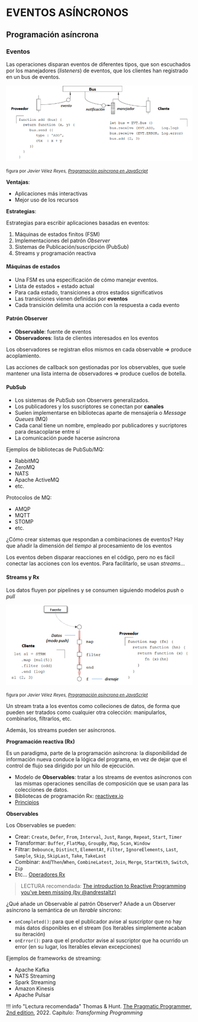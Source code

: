 # EVENTOS ASÍNCRONOS

## Programación asíncrona

### <a id="eventos">Eventos</a>

Las operaciones disparan eventos de diferentes tipos, que son escuchados por los manejadores (_listeners_) de eventos, que los clientes han registrado en un bus de eventos.

![Eventos](./figuras/eventos.png)

<small>figura por <cite>Javier Vélez Reyes, [Programación asíncrona en JavaScript](https://github.com/javiervelezreyes/Talleres.uca.programacion-asincrona)</cite></small>


**Ventajas**:

- Aplicaciones más interactivas
- Mejor uso de los recursos

**Estrategias**:

Estrategias para escribir aplicaciones basadas en eventos:

1. Máquinas de estados finitos (FSM)
2. Implementaciones del patrón _Observer_
3. Sistemas de Publicación/suscripción (PubSub)
4. Streams y programación reactiva

#### Máquinas de estados

- Una FSM es una especificación de cómo manejar eventos.
- Lista de estados + estado actual
- Para cada estado, transiciones a otros estados significativos
- Las transiciones vienen definidas por **eventos**
- Cada transición delimita una acción con la respuesta a cada evento

#### Patrón Observer

- **Observable**: fuente de eventos
- **Observadores**: lista de clientes interesados en los eventos

Los observadores se registran ellos mismos en cada observable $\Rightarrow$ produce acoplamiento.

Las acciones de callback son gestionadas por los observables, que suele mantener una lista interna de observadores $\Rightarrow$ produce cuellos de botella.


#### PubSub

- Los sistemas de PubSub son Observers generalizados.
- Los publicadores y los suscriptores se conectan por **canales**
- Suelen implementarse en bibliotecas aparte de mensajería o _Message Queues_ (MQ)
- Cada canal tiene un nombre, empleado por publicadores y sucriptores para desacoplarse entre sí
- La comunicación puede hacerse asíncrona

Ejemplos de bibliotecas de PubSub/MQ:

- RabbitMQ
- ZeroMQ
- NATS
- Apache ActiveMQ
- etc.

Protocolos de MQ:

- AMQP
- MQTT
- STOMP
- etc.

¿Cómo crear sistemas que respondan a combinaciones de eventos? Hay que añadir la dimensión del _tiempo_ al procesamiento de los eventos

Los eventos deben disparar reacciones en el código, pero no es fácil conectar las acciones con los eventos. Para facilitarlo, se usan _streams_...

#### Streams y Rx

Los datos fluyen por pipelines y se consumen siguiendo modelos _push_ o _pull_

![Streams](./figuras/streams.png)

<small>figura por <cite>Javier Vélez Reyes, [Programación asíncrona en JavaScript](https://github.com/javiervelezreyes/Talleres.uca.programacion-asincrona)</cite></small>


Un stream trata a los eventos como colleciones de datos, de forma que pueden ser tratados como cualquier otra colección: manipularlos, combinarlos, filtrarlos, etc.

Además, los streams pueden ser asíncronos.

**Programación reactiva (Rx)**

Es un paradigma, parte de la programación asíncrona: la disponibilidad de información nueva conduce la lógica del programa, en vez de dejar que el control de flujo sea dirigido por un hilo de ejecución.

- Modelo de **Observables**: tratar a los streams de eventos asíncronos con las mismas operaciones sencillas de composición que se usan para las colecciones de datos.
- Bibliotecas de programación Rx: [reactivex.io](http://reactivex.io/)
- [Principios](http://reactivex.io/intro.html)

**Observables**

Los Observables se pueden:

- Crear: `Create`, `Defer`, `From`, `Interval`, `Just`, `Range`, `Repeat`, `Start`, `Timer`
- Transformar: `Buffer`, `FlatMap`, `GroupBy`, `Map`, `Scan`, `Window`
- Filtrar: `Debounce`, `Distinct`, `ElementAt`, `Filter`, `IgnoreElements`, `Last`, `Sample`, `Skip`, `SkipLast`, `Take`, `TakeLast`
- Combinar: `And`/`Then`/`When`, `CombineLatest`, `Join`, `Merge`, `StartWith`, `Switch`, `Zip`
- Etc... [Operadores Rx](http://reactivex.io/documentation/operators.html)

> LECTURA recomendada: [The introduction to Reactive Programming you've been missing (by @andrestaltz)](https://gist.github.com/staltz/868e7e9bc2a7b8c1f754)


¿Qué añade un Observable al patrón Observer? Añade a un Observer asíncrono la semántica de un _Iterable_ síncrono:

- `onCompleted()`: para que el publicador avise al suscriptor que no hay más datos disponibles en el stream (los Iterables simplemente acaban su iteración)
- `onError()`: para que el productor avise al suscriptor que ha ocurrido un error (en su lugar, los Iterables elevan excepciones)
 

Ejemplos de frameworks de streaming:

- Apache Kafka
- NATS Streaming
- Spark Streaming
- Amazon Kinesis
- Apache Pulsar
  

!!! info "Lectura recomendada"
    Thomas & Hunt. [The Pragmatic Programmer, 2nd edition](bibliografia.md#pragmatic2), 2022.
    Capítulo: *Transforming Programming*
